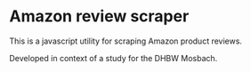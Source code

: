 # Amazon review scraper
This is a javascript utility for scraping Amazon product reviews.

Developed in context of a study for the DHBW Mosbach.
